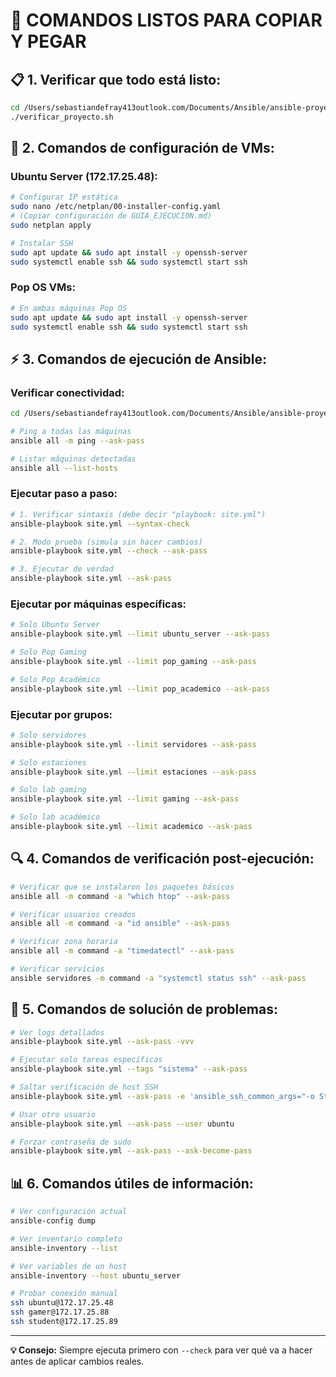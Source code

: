 # 🚀 COMANDOS LISTOS PARA COPIAR Y PEGAR

## 📋 **1. Verificar que todo está listo:**
```bash
cd /Users/sebastiandefray413outlook.com/Documents/Ansible/ansible-proyecto
./verificar_proyecto.sh
```

## 🔧 **2. Comandos de configuración de VMs:**

### Ubuntu Server (172.17.25.48):
```bash
# Configurar IP estática
sudo nano /etc/netplan/00-installer-config.yaml
# (Copiar configuración de GUIA_EJECUCION.md)
sudo netplan apply

# Instalar SSH
sudo apt update && sudo apt install -y openssh-server
sudo systemctl enable ssh && sudo systemctl start ssh
```

### Pop OS VMs:
```bash
# En ambas máquinas Pop OS
sudo apt update && sudo apt install -y openssh-server
sudo systemctl enable ssh && sudo systemctl start ssh
```

## ⚡ **3. Comandos de ejecución de Ansible:**

### Verificar conectividad:
```bash
cd /Users/sebastiandefray413outlook.com/Documents/Ansible/ansible-proyecto

# Ping a todas las máquinas
ansible all -m ping --ask-pass

# Listar máquinas detectadas
ansible all --list-hosts
```

### Ejecutar paso a paso:
```bash
# 1. Verificar sintaxis (debe decir "playbook: site.yml")
ansible-playbook site.yml --syntax-check

# 2. Modo prueba (simula sin hacer cambios)
ansible-playbook site.yml --check --ask-pass

# 3. Ejecutar de verdad
ansible-playbook site.yml --ask-pass
```

### Ejecutar por máquinas específicas:
```bash
# Solo Ubuntu Server
ansible-playbook site.yml --limit ubuntu_server --ask-pass

# Solo Pop Gaming
ansible-playbook site.yml --limit pop_gaming --ask-pass

# Solo Pop Académico  
ansible-playbook site.yml --limit pop_academico --ask-pass
```

### Ejecutar por grupos:
```bash
# Solo servidores
ansible-playbook site.yml --limit servidores --ask-pass

# Solo estaciones
ansible-playbook site.yml --limit estaciones --ask-pass

# Solo lab gaming
ansible-playbook site.yml --limit gaming --ask-pass

# Solo lab académico
ansible-playbook site.yml --limit academico --ask-pass
```

## 🔍 **4. Comandos de verificación post-ejecución:**

```bash
# Verificar que se instalaron los paquetes básicos
ansible all -m command -a "which htop" --ask-pass

# Verificar usuarios creados
ansible all -m command -a "id ansible" --ask-pass

# Verificar zona horaria
ansible all -m command -a "timedatectl" --ask-pass

# Verificar servicios
ansible servidores -m command -a "systemctl status ssh" --ask-pass
```

## 🚨 **5. Comandos de solución de problemas:**

```bash
# Ver logs detallados
ansible-playbook site.yml --ask-pass -vvv

# Ejecutar solo tareas específicas
ansible-playbook site.yml --tags "sistema" --ask-pass

# Saltar verificación de host SSH
ansible-playbook site.yml --ask-pass -e 'ansible_ssh_common_args="-o StrictHostKeyChecking=no"'

# Usar otro usuario
ansible-playbook site.yml --ask-pass --user ubuntu

# Forzar contraseña de sudo
ansible-playbook site.yml --ask-pass --ask-become-pass
```

## 📊 **6. Comandos útiles de información:**

```bash
# Ver configuración actual
ansible-config dump

# Ver inventario completo
ansible-inventory --list

# Ver variables de un host
ansible-inventory --host ubuntu_server

# Probar conexión manual
ssh ubuntu@172.17.25.48
ssh gamer@172.17.25.88
ssh student@172.17.25.89
```

---
**💡 Consejo:** Siempre ejecuta primero con `--check` para ver qué va a hacer antes de aplicar cambios reales.